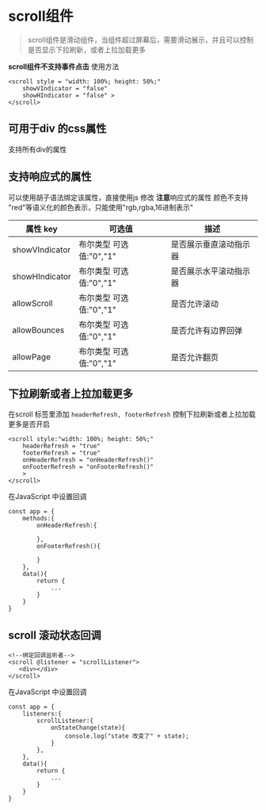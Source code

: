 # scroll组件

> scroll组件是滑动组件，当组件超过屏幕后，需要滑动展示，并且可以控制是否显示下拉刷新，或者上拉加载更多

**scroll组件不支持事件点击**
使用方法

```
<scroll style = "width: 100%; height: 50%;" 
    showVIndicator = "false" 
    showHIndicator = "false" >
</scroll>
```

## 可用于div 的css属性
支持所有div的属性

## 支持响应式的属性
可以使用胡子语法绑定该属性，直接使用js 修改
**注意**响应式的属性 颜色不支持 "red"等语义化的颜色表示，只能使用"rgb,rgba,16进制表示"


| 属性 key       | 可选值   | 描述                   |
| -------------- | -------- | ---------------------- |
| showVIndicator | 布尔类型 可选值:"0","1"| 是否展示垂直滚动指示器 |
| showHIndicator | 布尔类型 可选值:"0","1"| 是否展示水平滚动指示器 |
| allowScroll    | 布尔类型 可选值:"0","1"| 是否允许滚动           |
| allowBounces   | 布尔类型 可选值:"0","1"| 是否允许有边界回弹     |
| allowPage      | 布尔类型 可选值:"0","1"| 是否允许翻页           |

## 下拉刷新或者上拉加载更多


在scroll 标签里添加 `headerRefresh, footerRefresh` 控制下拉刷新或者上拉加载更多是否开启

```
<scroll style:"width: 100%; height: 50%;" 
    headerRefresh = "true"          
    footerRefresh = "true"
    onHeaderRefresh = "onHeaderRefresh()" 
    onFooterRefresh = "onFooterRefresh()" 
    >
</scroll>
```

在JavaScript 中设置回调 

```
const app = {
    methods:{
        onHeaderRefresh:{

        },
        onFooterRefresh(){
        
        }
    },
    data(){
        return {
            ...
        }
    }
}
```


## scroll 滚动状态回调

```
<!--绑定回调监听者-->
<scroll @listener = "scrollListener">
   <div></div> 
</scroll>
```

在JavaScript 中设置回调

```
const app = {
    listeners:{
        scrollListener:{
            onStateChange(state){
                console.log("state 改变了" + state);
            }
        },
    },
    data(){
        return {
            ...
        }
    }
}
```

